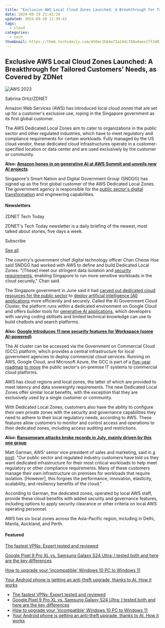 ```yaml
---
title: "Exclusive AWS Local Cloud Zones Launched: A Breakthrough for Tailored Customers' Needs, as Covered by ZDNet"
date: 2024-09-19 21:41:24
updated: 2024-09-20 11:39:43
tags:
  - cloud
categories:
  - tech
thumbnail: https://thmb.techidaily.com/450ec1b84e72a24dc748a4aee1ff3d014e9229d42ab5bd65b8cf7e7b256ed53c.jpg
---
```


## Exclusive AWS Local Cloud Zones Launched: A Breakthrough for Tailored Customers' Needs, as Covered by ZDNet

![AWS 2023](https://www.zdnet.com/a/img/resize/d5ec2e3a59753b559106de50a63fef2157b2bf96/2023/07/26/555753b7-65f1-4cac-b013-6d5c50a28bfc/img-7865.jpg?auto=webp&width=1280)

Sabrina Ortiz/ZDNET

Amazon Web Services (AWS) has introduced local cloud zones that are set up for a customer's exclusive use, roping in the Singapore government as its first global customer. 

The AWS Dedicated Local Zones aim to cater to organizations in the public sector and other regulated industries, which have to meet regulatory and compliance requirements for certain workloads. Fully managed by the US cloud vendor, these dedicated cloud infrastructures operate in a customer-specified location or data center and are used exclusively by the customer or community. 

**Also: [Amazon hones in on generative AI at AWS Summit and unveils new AI projects](https://www.zdnet.com/article/aws-hones-in-on-generative-ai-at-summit-and-unveils-new-ai-projects-here-are-the-highlights/)**

Singapore's Smart Nation and Digital Government Group (SNDGG) has signed up as the first global customer of the AWS Dedicated Local Zones. The government agency is responsible for the [public sector's digital transformation](https://www.zdnet.com/article/singapore-wants-widespread-ai-use-in-smart-nation-drive/) and engineering capabilities. 

#### Newsletters

ZDNET Tech Today

ZDNET's Tech Today newsletter is a daily briefing of the newest, most talked about stories, five days a week.

 Subscribe

[See all](https://www.zdnet.com/newsletters/)

The country's government chief digital technology officer Chan Cheow Hoe said SNDGG had worked with AWS to define and build Dedicated Local Zones. "\[These\] meet our stringent data isolation and [security requirements](https://www.zdnet.com/article/singapore-government-sees-rise-in-security-incidents-amid-increased-data-sharing/), enabling Singapore to run more sensitive workloads in the cloud securely," Chan said. 

The Singapore government in June said it had [carved out dedicated cloud resources for the public sector](https://www.zdnet.com/article/singapore-puts-ai-on-the-cloud-to-boost-public-sector-deployment/) to [deploy artificial intelligence (AI) applications](https://www.zdnet.com/article/singapore-launches-national-ai-schemes-adds-133m-investment-to-research/) more efficiently and securely. Called the AI Government Cloud Cluster, the platform runs within a dedicated environment on Google Cloud and offers builder tools for [generative AI applications](https://www.zdnet.com/article/singapore-looks-for-generative-ai-use-cases-with-sandbox-options/), which developers with varying coding skillsets and limited technical knowledge can use to build chatbots and search platforms. 

**Also: [Google introduces 11 new security features for Workspace (some AI-powered)](https://www.zdnet.com/article/google-introduces-11-new-security-features-for-workspace-some-ai-powered/)**

The AI cluster can be accessed via the Government on Commercial Cloud (GCC) platform, which provides a central infrastructure for local government agencies to deploy commercial cloud services. Running on AWS, Google Cloud, and Microsoft Azure, the GCC is part of a [five-year roadmap](https://www.developer.tech.gov.sg/products/categories/infrastructure-and-hosting/government-on-commercial-cloud/overview) [to move](https://www.zdnet.com/article/singapore-government-pushes-on-with-cloud-migration/) the public sector's on-premise IT systems to commercial cloud platforms. 

AWS has cloud regions and local zones, the latter of which are provided to meet latency and data sovereignty requirements. The new Dedicated Local Zones offer similar local benefits, with the exception that they are exclusively used by a single customer or community. 

With Dedicated Local Zones, customers also have the ability to configure their own private zones with the security and governance capabilities they need to adhere to their local regulatory needs, according to AWS. These features allow customers to monitor and control access and operations to their dedicated zones, including access auditing and restrictions.

**Also: [Ransomware attacks broke records in July, mainly driven by this one group](https://www.zdnet.com/article/ransomware-attacks-broke-records-in-july-mainly-driven-by-this-one-group/)**

Matt Garman, AWS' senior vice president of sales and marketing, said in [a post](https://buy.geni.us/Proxy.ashx?TSID=368250&GR%5FURL=https%3A%2F%2Faws.amazon.com%2Fblogs%2Fsecurity%2Faws-digital-sovereignty-pledge-announcing-new-dedicated-infrastructure-options%2F%3Ftag%3Dzd-buy-button-20%26ascsubtag%3D%5F%5FCOM%5FCLICK%5FID%5F%5F%7C9632b58b-77eb-42e6-819f-44020eb4b24c%7Cdtp&dtb=1): "Our public sector and regulated industry customers have told us they want dedicated infrastructure for their most critical workloads to help meet regulatory or other compliance requirements. Many of these customers manage their own infrastructure on premises for workloads that require isolation. \[However\], this forgoes the performance, innovation, elasticity, scalability, and resiliency benefits of the cloud."

According to Garman, the dedicated zones, operated by local AWS staff, provide these cloud benefits with added security and governance features, including options to apply security clearance or other criteria on local AWS operating personnel. 

AWS has six local zones across the Asia-Pacific region, including in Delhi, Manila, Auckland, and Perth.

#### Featured

[The fastest VPNs: Expert tested and reviewed](https://www.zdnet.com/article/fastest-vpn/ "The fastest VPNs: Expert tested and reviewed")

[Google Pixel 9 Pro XL vs. Samsung Galaxy S24 Ultra: I tested both and here are the key differences](https://www.zdnet.com/article/google-pixel-9-pro-xl-vs-samsung-galaxy-s24-ultra/ "Google Pixel 9 Pro XL vs. Samsung Galaxy S24 Ultra: I tested both and here are the key differences")

[How to upgrade your 'incompatible' Windows 10 PC to Windows 11](https://www.zdnet.com/article/how-to-upgrade-your-incompatible-windows-10-pc-to-windows-11/ "How to upgrade your 'incompatible' Windows 10 PC to Windows 11")

[Your Android phone is getting an anti-theft upgrade, thanks to AI. How it works](https://www.zdnet.com/article/your-android-phone-is-getting-an-anti-theft-upgrade-thanks-to-ai-how-it-works/ "Your Android phone is getting an anti-theft upgrade, thanks to AI. How it works")

* [The fastest VPNs: Expert tested and reviewed](https://www.zdnet.com/article/fastest-vpn/ "The fastest VPNs: Expert tested and reviewed")
* [Google Pixel 9 Pro XL vs. Samsung Galaxy S24 Ultra: I tested both and here are the key differences](https://www.zdnet.com/article/google-pixel-9-pro-xl-vs-samsung-galaxy-s24-ultra/ "Google Pixel 9 Pro XL vs. Samsung Galaxy S24 Ultra: I tested both and here are the key differences")
* [How to upgrade your 'incompatible' Windows 10 PC to Windows 11](https://www.zdnet.com/article/how-to-upgrade-your-incompatible-windows-10-pc-to-windows-11/ "How to upgrade your 'incompatible' Windows 10 PC to Windows 11")
* [Your Android phone is getting an anti-theft upgrade, thanks to AI. How it works](https://www.zdnet.com/article/your-android-phone-is-getting-an-anti-theft-upgrade-thanks-to-ai-how-it-works/ "Your Android phone is getting an anti-theft upgrade, thanks to AI. How it works")

<ins class="adsbygoogle"
     style="display:block"
     data-ad-format="autorelaxed"
     data-ad-client="ca-pub-7571918770474297"
     data-ad-slot="1223367746"></ins>



<ins class="adsbygoogle"
     style="display:block"
     data-ad-client="ca-pub-7571918770474297"
     data-ad-slot="8358498916"
     data-ad-format="auto"
     data-full-width-responsive="true"></ins>
